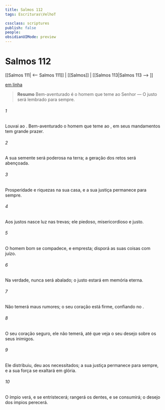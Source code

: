 ```yaml
---
title: Salmos 112
tags: Escrituras\VelhoT

cssclass: scriptures
publish: false
people:
obsidianUIMode: preview
---
```


# Salmos 112
[[Salmos 111| <-- Salmos 111]] | [[Salmos]] | [[Salmos 113|Salmos 113 --> ]]

[em linha](https://churchofjesuschrist.org/study/scriptures/ot/ps/112?lang=por)

> __Resumo__
Bem-aventurado é o homem que teme ao Senhor — O justo será lembrado para sempre.

###### 1 
Louvai ao . Bem-aventurado o homem que teme ao ,  em seus mandamentos tem grande prazer.

###### 2 
A sua semente será poderosa na terra; a geração dos retos será abençoada.

###### 3 
Prosperidade e riquezas  na sua casa, e a sua justiça permanece para sempre.

###### 4 
Aos justos nasce luz nas trevas; ele  piedoso, misericordioso e justo.

###### 5 
O homem bom se compadece, e empresta; disporá as suas coisas com juízo.

###### 6 
Na verdade, nunca será abalado; o justo estará em memória eterna.

###### 7 
Não temerá maus rumores; o seu coração está firme, confiando no .

###### 8 
O seu coração  seguro, ele não temerá, até que veja o seu desejo sobre os seus inimigos.

###### 9 
Ele distribuiu, deu aos necessitados; a sua justiça permanece para sempre, e a sua força se exaltará em glória.

###### 10 
O ímpio  verá, e se entristecerá; rangerá os dentes, e se consumirá; o desejo dos ímpios perecerá.

